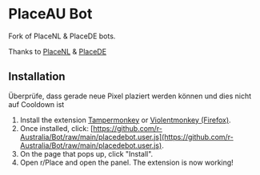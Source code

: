 # PlaceAU Bot
Fork of PlaceNL & PlaceDE bots.

Thanks to [PlaceNL](https://github.com/placeNL/bot) & [PlaceDE](https://github.com/placeDE/bot)

## Installation

Überprüfe, dass gerade neue Pixel plaziert werden können und dies nicht auf Cooldown ist

1. Install the extension [Tampermonkey](https://www.tampermonkey.net/) or [Violentmonkey (Firefox)](https://addons.mozilla.org/en-US/firefox/addon/violentmonkey/).
2. Once installed, click: [https://github.com/r-Australia/Bot/raw/main/placedebot.user.js](https://github.com/r-Australia/Bot/raw/main/placedebot.user.js).
3. On the page that pops up, click "Install".
4. Open r/Place and open the panel. The extension is now working!
